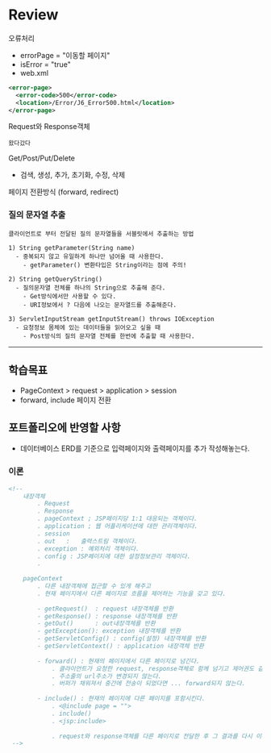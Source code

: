 # Review
오류처리
- errorPage = "이동할 페이지"
- isError = "true"
- web.xml
```xml
<error-page>
  <error-code>500</error-code>
  <location>/Error/J6_Error500.html</location>
</error-page>
```

Request와 Response객체
```
왔다갔다
```

Get/Post/Put/Delete
- 검색, 생성, 추가, 초기화, 수정, 삭제

페이지 전환방식 (forward, redirect)

### 질의 문자열 추출
```
클라이언트로 부터 전달된 질의 문자열들을 서블릿에서 추출하는 방법

1) String getParameter(String name)
  - 중복되지 않고 유일하게 하나만 넘어올 때 사용한다.
    - getParameter() 변환타입은 String이라는 점에 주의!
    
2) String getQueryString()
  - 질의문자열 전체를 하나의 String으로 추출해 준다.
    - Get방식에서만 사용할 수 있다.
    - URI정보에서 ? 다음에 나오는 문자열드를 추출해준다.
    
3) ServletInputStream getInputStream() throws IOException
  - 요청정보 몸체에 있는 데이터들을 읽어오고 싶을 때
    - Post방식의 질의 문자열 전체를 한번에 추출할 때 사용한다.
```


-----------------------------------------------------

## 학습목표
- PageContext > request > application > session
- forward, include 페이지 전환

## 포트폴리오에 반영할 사항
- 데이터베이스 ERD를 기준으로 입력페이지와 출력페이지를 추가 작성해놓는다.


### 이론
```jsp
<!-- 
	내장객체
		. Request
		. Response
		. pageContext ; JSP페이지당 1:1 대응되는 객체이다.
		. application ; 웹 어플리케이션에 대한 관리객체이다.
		. session
		. out	:	출력스트림 객체이다.
		. exception : 예외처리 객체이다.
		. config : JSP페이지에 대한 설정정보관리 객체이다.
		. 
			
	pageContext		
		. 다른 내장객체에 접근할 수 있게 해주고
		. 현재 페이지에서 다른 페이지로 흐름을 제어하는 기능을 갖고 있다.
		
		- getRequest()	: request 내장객체를 반환
		- getResponse()	: response 내장객체를 반환
		- getOut()		: out내장객체를 반환
		- getException(): exception 내장객체를 반환
		- getServletConfig() : config(설정) 내장객체를 반환
		- getServletContext() : application 내장객체 반환
		
		- forward() : 현재의 페이지에서 다른 페이지로 넘긴다.
			. 클라이언트가 요청한 request, response객체로 함께 넘기고 제어권도 같이 넘긴다.
			. 주소줄의 url주소가 변경되지 않는다.
			. 버퍼가 채워져서 중간에 전송이 되었다면 ... forward되지 않는다.
			
		- include() : 현재의 페이지에 다른 페이지를 포함시킨다.
			. <@include page = "">
			. include()
			. <jsp:include>
			
			. request와 response객체를 다른 페이지로 전달한 후 그 결과를 다시 이전 페이지로 반환받아서 클라이언트에게 응답한다.
 -->
```
